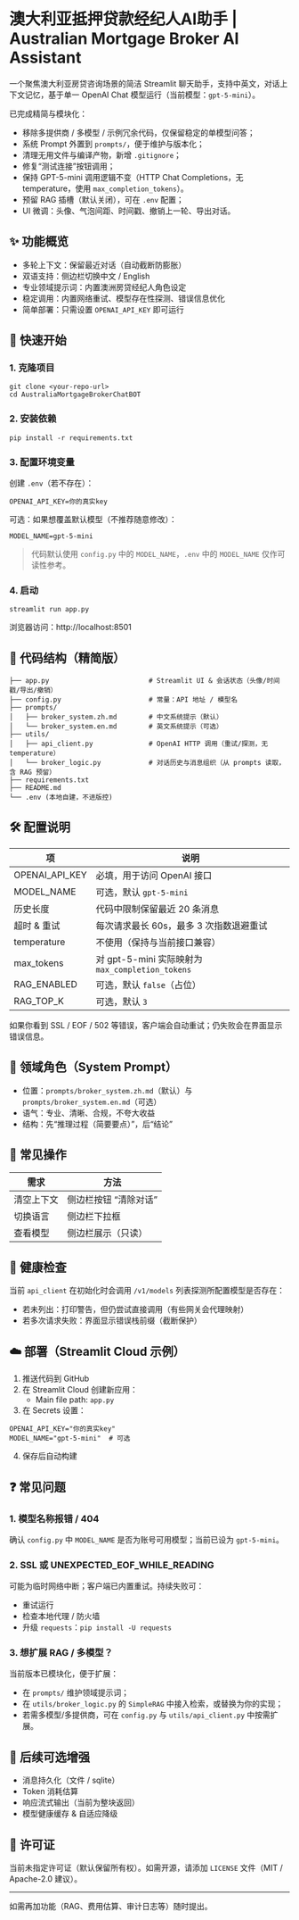# 澳大利亚抵押贷款经纪人AI助手 | Australian Mortgage Broker AI Assistant

一个聚焦澳大利亚房贷咨询场景的简洁 Streamlit 聊天助手，支持中英文，对话上下文记忆，基于单一 OpenAI Chat 模型运行（当前模型：`gpt-5-mini`）。

已完成精简与模块化：
- 移除多提供商 / 多模型 / 示例冗余代码，仅保留稳定的单模型问答；
- 系统 Prompt 外置到 `prompts/`，便于维护与版本化；
- 清理无用文件与编译产物，新增 `.gitignore`；
- 修复“测试连接”按钮调用；
- 保持 GPT-5-mini 调用逻辑不变（HTTP Chat Completions，无 temperature，使用 `max_completion_tokens`）。
 - 预留 RAG 插槽（默认关闭），可在 `.env` 配置；
 - UI 微调：头像、气泡间距、时间戳、撤销上一轮、导出对话。

## ✨ 功能概览
- 多轮上下文：保留最近对话（自动截断防膨胀）
- 双语支持：侧边栏切换中文 / English
- 专业领域提示词：内置澳洲房贷经纪人角色设定
- 稳定调用：内置网络重试、模型存在性探测、错误信息优化
- 简单部署：只需设置 `OPENAI_API_KEY` 即可运行

## 🚀 快速开始
### 1. 克隆项目
```
git clone <your-repo-url>
cd AustraliaMortgageBrokerChatBOT
```
### 2. 安装依赖
```
pip install -r requirements.txt
```
### 3. 配置环境变量
创建 `.env`（若不存在）：
```
OPENAI_API_KEY=你的真实key
```
可选：如果想覆盖默认模型（不推荐随意修改）：
```
MODEL_NAME=gpt-5-mini
```
> 代码默认使用 `config.py` 中的 `MODEL_NAME`，`.env` 中的 `MODEL_NAME` 仅作可读性参考。

### 4. 启动
```
streamlit run app.py
```
浏览器访问：http://localhost:8501

## 🧩 代码结构（精简版）
```
├── app.py                         # Streamlit UI & 会话状态（头像/时间戳/导出/撤销）
├── config.py                      # 常量：API 地址 / 模型名
├── prompts/
│   ├── broker_system.zh.md        # 中文系统提示（默认）
│   └── broker_system.en.md        # 英文系统提示（可选）
├── utils/
│   ├── api_client.py              # OpenAI HTTP 调用（重试/探测，无 temperature）
│   └── broker_logic.py            # 对话历史与消息组织（从 prompts 读取，含 RAG 预留）
├── requirements.txt
├── README.md
└── .env (本地自建，不进版控)
```

## 🛠 配置说明
| 项 | 说明 |
|----|------|
| OPENAI_API_KEY | 必填，用于访问 OpenAI 接口 |
| MODEL_NAME | 可选，默认 `gpt-5-mini` |
| 历史长度 | 代码中限制保留最近 20 条消息 |
| 超时 & 重试 | 每次请求最长 60s，最多 3 次指数退避重试 |
| temperature | 不使用（保持与当前接口兼容） |
| max_tokens | 对 gpt-5-mini 实际映射为 `max_completion_tokens` |
| RAG_ENABLED | 可选，默认 `false`（占位） |
| RAG_TOP_K | 可选，默认 `3` |

如果你看到 SSL / EOF / 502 等错误，客户端会自动重试；仍失败会在界面显示错误信息。

## 🧠 领域角色（System Prompt）
- 位置：`prompts/broker_system.zh.md`（默认）与 `prompts/broker_system.en.md`（可选）
- 语气：专业、清晰、合规，不夸大收益
- 结构：先“推理过程（简要要点）”，后“结论”

## 🔄 常见操作
| 需求 | 方法 |
|------|------|
| 清空上下文 | 侧边栏按钮 “清除对话” |
| 切换语言 | 侧边栏下拉框 |
| 查看模型 | 侧边栏展示（只读） |

## 🧪 健康检查
当前 `api_client` 在初始化时会调用 `/v1/models` 列表探测所配置模型是否存在：
- 若未列出：打印警告，但仍尝试直接调用（有些网关会代理映射）
- 若多次请求失败：界面显示错误栈前缀（截断保护）

## ☁️ 部署（Streamlit Cloud 示例）
1. 推送代码到 GitHub
2. 在 Streamlit Cloud 创建新应用：
   - Main file path: `app.py`
3. 在 Secrets 设置：
```
OPENAI_API_KEY="你的真实key"
MODEL_NAME="gpt-5-mini"  # 可选
```
4. 保存后自动构建

## ❓ 常见问题
### 1. 模型名称报错 / 404
确认 `config.py` 中 `MODEL_NAME` 是否为账号可用模型；当前已设为 `gpt-5-mini`。
### 2. SSL 或 UNEXPECTED_EOF_WHILE_READING
可能为临时网络中断；客户端已内置重试。持续失败可：
- 重试运行
- 检查本地代理 / 防火墙
- 升级 `requests`：`pip install -U requests`
### 3. 想扩展 RAG / 多模型？
当前版本已模块化，便于扩展：
- 在 `prompts/` 维护领域提示词；
- 在 `utils/broker_logic.py` 的 `SimpleRAG` 中接入检索，或替换为你的实现；
- 若需多模型/多提供商，可在 `config.py` 与 `utils/api_client.py` 中按需扩展。

## 🧭 后续可选增强
- 消息持久化（文件 / sqlite）
- Token 消耗估算
- 响应流式输出（当前为整块返回）
- 模型健康缓存 & 自适应降级

## 📄 许可证
当前未指定许可证（默认保留所有权）。如需开源，请添加 `LICENSE` 文件（MIT / Apache-2.0 建议）。

---
如需再加功能（RAG、费用估算、审计日志等）随时提出。
